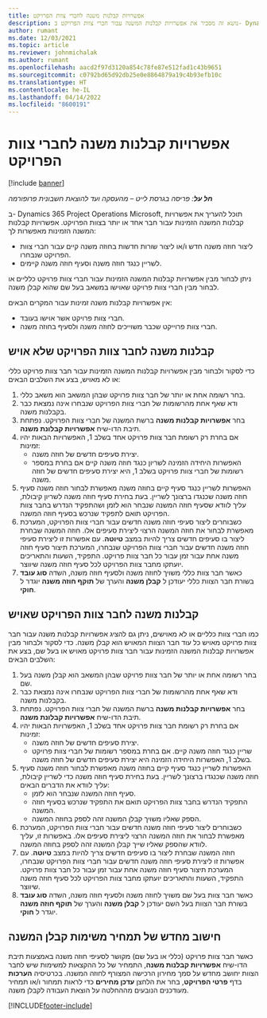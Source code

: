 ```yaml
---
title: אפשרויות קבלנות משנה לחברי צוות הפרויקט
description: נושא זה מסביר את אפשרויות קבלנות המשנה עבור חברי צוות הפרויקט ב- Dynamics 365 Project Operations‏ Microsoft.
author: rumant
ms.date: 12/03/2021
ms.topic: article
ms.reviewer: johnmichalak
ms.author: rumant
ms.openlocfilehash: aacd2f97d3120a854c78fe87e512fad1c43b9651
ms.sourcegitcommit: c0792bd65d92db25e0e8864879a19c4b93efb10c
ms.translationtype: HT
ms.contentlocale: he-IL
ms.lasthandoff: 04/14/2022
ms.locfileid: "8600191"
---
```

# <a name="subcontracting-options-for-project-team-members"></a>אפשרויות קבלנות משנה לחברי צוות הפרויקט

[!include [banner](../../includes/dataverse-preview.md)]

_**חל על**: פריסה בגרסת לייט – מהעסקה ועד להוצאת חשבונית פרופורמה_

ב- Dynamics 365 Project Operations‏ Microsoft, תוכל להעריך את אפשרויות קבלנות המשנה הזמינות עבור חבר אחד או יותר בצוות הפרויקט. אפשרויות קבלנות המשנה הזמינות מאפשרות לך:

- ליצור חוזה משנה חדש ו/או ליצור שורות חדשות בחוזה משנה קיים עבור חברי צוות הפרויקט שנבחרו. 
- לשריין כנגד חוזה משנה וסעיף חוזה משנה קיימים. 

ניתן לבחור מבין אפשרויות קבלנות המשנה הזמינות עבור חברי צוות פרויקט כלליים או לבחור מבין חברי צוות פרויקט שאוישו במשאב בעל שם שהוא קבלן משנה. 

אין אפשרויות קבלנות משנה זמינות עבור המקרים הבאים:

- חברי צוות פרויקט אשר אוישו בעובד. 
- חברי צוות פרוייקט שכבר משוייכים לחוזה משנה ולסעיף בחוזה משנה. 

## <a name="subcontracting-an-unstaffed-project-team-member"></a>קבלנות משנה לחבר צוות הפרויקט שלא אויש

כדי לסקור ולבחור מבין אפשרויות קבלנות המשנה הזמינות עבור חבר צוות פרויקט כללי או לא מאויש, בצע את השלבים הבאים:

1. בחר רשומה אחת או יותר של חבר צוות פרויקט שבהן המשאב הוא משאב כללי.
2. ודא שאף אחת מהרשומות של חברי צוות הפרויקט שנבחרו אינה נמצאת כבר בקבלנות משנה. 
3. בחר **אפשרויות קבלנות משנה** ברשת המשנה של חברי צוות הפרויקט. נפתחת תיבת הדו-שיח **אפשרויות קבלונת משנה**. 
4. אם בחרת רק רשומת חבר צוות פרויקט אחד בשלב 1, האפשרויות הבאות יהיו זמינות:
    - יצירת סעיפים חדשים של חוזה משנה. 
    - האפשרות היחידה הזמינה לשריון כנגד חוזה משנה קיים אם בחרת במספר רשומות של חברי צוות פרויקט בשלב 1, היא יצירת סעיפים חדשים של חוזה משנה.
5. האפשרות לשריין כנגד סעיף קיים בחוזה משנה מאפשרת לבחור חוזה משנה סעיף חוזה משנה שכנגדו ברצונך לשריין. בעת בחירת סעיף חוזה משנה לשריון קיבולת, עליך לוודא שסעיף חוזה המשנה שנבחר הוא לזמן ושהתפקיד הנדרש בחבר צוות הפרויקט תואם לתפקיד שנרכש בסעיף חוזה המשנה.
6. כשבוחרים ליצור סעיפי חוזה משנה חדשים עבור חברי צוות הפרויקט, המערכת מאפשרת לבחור את חוזה המשנה הרצוי ליצירת סעיפים אלו. חוזה המשנה שבחרת ליצור בו סעיפים חדשים צריך להיות במצב **טיוטה**. עם אפשרות זו ליצירת סעיפי חוזה משנה חדשים עבור חברי צוות הפרויקט שנבחרו, המערכת תיצור סעיף חוזה משנה אחת עבור זמן עבור כל חבר צוות פרויקט. התפקיד, השעות והתאריכים יועתקו מחבר צוות הפרויקט לכל סעיף חוזה משנה שיווצר. 
7. כאשר חבר צוות כללי משויך לחוזה משנה ולסעיף חוזה משנה, השדה **סוג עובד** בשורת חבר הצוות כללי יעודכן ל **קבלן משנה** והערך של **תוקף חוזה משנה** יוגדר ל **חוקי**.

## <a name="subcontracting-a-staffed-project-team-member"></a>קבלנות משנה לחבר צוות הפרויקט שאויש

כמו חברי צוות כלליים או לא מאוישים, ניתן גם להציג אפשרויות קבלנות משנה עבור חבר צוות פרויקט מאויש כל עוד חבר הצוות המאויש הוא קבלן משנה. כדי לסקור ולבחור מבין אפשרויות קבלנות המשנה הזמינות עבור חבר צוות פרויקט מאויש או בעל שם, בצע את השלבים הבאים:

1. בחר רשומה אחת או יותר של חבר צוות פרויקט שבהן המשאב הוא קבלן משנה בעל שם.
2. ודא שאף אחת מהרשומות של חברי צוות הפרויקט שנבחרו אינה נמצאת כבר בקבלנות משנה. 
3. בחר **אפשרויות קבלנות משנה** ברשת המשנה של חברי צוות הפרויקט. נפתחת תיבת הדו-שיח **אפשרויות קבלונת משנה**. 
4. אם בחרת רק רשומת חבר צוות פרויקט אחד בשלב 1, האפשרויות הבאות יהיו זמינות:
      - יצירת סעיפים חדשים של חוזה משנה.
      - שריין כנגד חוזה משנה קיים.
  אם בחרת במספר רשומות של חברי צוות פרויקט בשלב 1, האפשרות היחידה הזמינה היא יצירת סעיפים חדשים של חוזה משנה.
5. האפשרות לשריין כנגד סעיף קיים בחוזה משנה מאפשרת לבחור חוזה משנה סעיף חוזה משנה שכנגדו ברצונך לשריין. בעת בחירת סעיף חוזה משנה כדי לשריין קיבולת, עליך לוודא את הדברים הבאים:
      - סעיף חוזה המשנה שנבחר הוא לזמן. 
      - התפקיד הנדרש בחבר צוות הפרויקט תואם את התפקיד שנרכש בסעיף חוזה המשנה. 
      - הספק שאליו משויך קבלן המשנה זהה לספק בחוזה המשנה.
6. כשבוחרים ליצור סעיפי חוזה משנה חדשים עבור חברי צוות הפרויקט, המערכת מאפשרת לבחור את חוזה המשנה הרצוי ליצירת סעיפים אלו. באפשרות זו, עליך לוודא שהספק שאליו שייך קבלן המשנה זהה לספק בחוזה המשנה. 
7. חוזה המשנה שבחרת ליצור בו סעיפים חדשים צריך להיות במצב **טיוטה**. עם אפשרות זו ליצירת סעיפי חוזה משנה חדשים עבור חברי צוות הפרויקט שנבחרו, המערכת תיצור סעיף חוזה משנה אחת עבור זמן עבור כל חבר צוות פרויקט. התפקיד, השעות והתאריכים יועתקו מחבר צוות הפרויקט לכל סעיף חוזה משנה שיווצר.  
8. כאשר חבר צוות בעל שם משויך לחוזה משנה ולסעיף חוזה משנה, השדה **סוג עובד** בשורת חבר הצוות בעל השם יעודכן ל **קבלן משנה** והערך של **תוקף חוזה משנה** יוגדר ל **חוקי**.

## <a name="re-costing-subcontractor-assignments"></a>חישוב מחדש של תמחיר משימות קבלן המשנה

כאשר חבר צוות פרויקט (כללי או בעל שם) מקושר לסעיפי חוזה משנה באמצעות תיבת הדו-שיח **אפשרויות קבלנות משנה**, התמחיר של כל ההקצאות למשימות שיש לחבר הצוות יחושב מחדש על סמך מחירון הרכישה המצורף לחוזה המשנה. בכרטיסיה **הערכות** בדף **פרטי הפרויקט**, בחר את הלחצן **עדכן מחירים** כדי לראות תמחור ו/או תמחיר מעודכנים הנובעים מההחלטה על הוצאת העבודה לקבלן משנה.

[!INCLUDE[footer-include](../../includes/footer-banner.md)]

